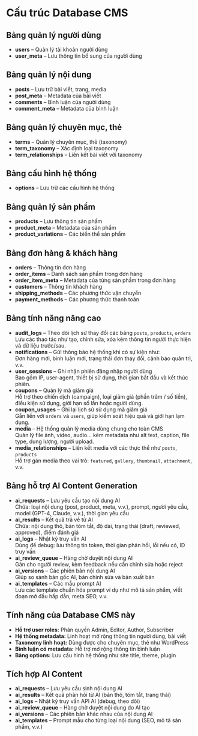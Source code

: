 # Cấu trúc Database CMS

## Bảng quản lý người dùng
- **users** – Quản lý tài khoản người dùng
- **user_meta** – Lưu thông tin bổ sung của người dùng

## Bảng quản lý nội dung
- **posts** – Lưu trữ bài viết, trang, media
- **post_meta** – Metadata của bài viết
- **comments** – Bình luận của người dùng
- **comment_meta** – Metadata của bình luận

## Bảng quản lý chuyên mục, thẻ
- **terms** – Quản lý chuyên mục, thẻ (taxonomy)
- **term_taxonomy** – Xác định loại taxonomy
- **term_relationships** – Liên kết bài viết với taxonomy

## Bảng cấu hình hệ thống
- **options** – Lưu trữ các cấu hình hệ thống

## Bảng quản lý sản phẩm
- **products** – Lưu thông tin sản phẩm
- **product_meta** – Metadata của sản phẩm
- **product_variations** – Các biến thể sản phẩm
## Bảng đơn hàng & khách hàng
- **orders** – Thông tin đơn hàng
- **order_items** – Danh sách sản phẩm trong đơn hàng
- **order_item_meta** – Metadata của từng sản phẩm trong đơn hàng
- **customers** – Thông tin khách hàng
- **shipping_methods** – Các phương thức vận chuyển
- **payment_methods** – Các phương thức thanh toán

## Bảng tính năng nâng cao
- **audit_logs** – Theo dõi lịch sử thay đổi các bảng `posts`, `products`, `orders`  
  Lưu các thao tác như tạo, chỉnh sửa, xóa kèm thông tin người thực hiện và dữ liệu trước/sau.
- **notifications** – Gửi thông báo hệ thống khi có sự kiện như:  
  Đơn hàng mới, bình luận mới, trạng thái đơn thay đổi, cảnh báo quản trị, v.v.
- **user_sessions** – Ghi nhận phiên đăng nhập người dùng  
  Bao gồm IP, user-agent, thiết bị sử dụng, thời gian bắt đầu và kết thúc phiên.
- **coupons** – Quản lý mã giảm giá  
  Hỗ trợ theo chiến dịch (campaign), loại giảm giá (phần trăm / số tiền), điều kiện sử dụng, giới hạn số lần hoặc người dùng.
- **coupon_usages** – Ghi lại lịch sử sử dụng mã giảm giá  
  Gắn liền với `orders` và `users`, giúp kiểm soát hiệu quả và giới hạn lạm dụng.
- **media** – Hệ thống quản lý media dùng chung cho toàn CMS  
  Quản lý file ảnh, video, audio… kèm metadata như alt text, caption, file type, dung lượng, người upload.
- **media_relationships** – Liên kết media với các thực thể như `posts`, `products`  
  Hỗ trợ gán media theo vai trò: `featured`, `gallery`, `thumbnail`, `attachment`, v.v.

## Bảng hỗ trợ AI Content Generation
- **ai_requests** – Lưu yêu cầu tạo nội dung AI  
  Chứa: loại nội dung (post, product, meta, v.v.), prompt, người yêu cầu, model (GPT-4, Claude, v.v.), thời gian yêu cầu
- **ai_results** – Kết quả trả về từ AI  
  Chứa: nội dung thô, bản tóm tắt, độ dài, trạng thái (draft, reviewed, approved), điểm đánh giá
- **ai_logs** – Nhật ký truy vấn AI  
  Dùng để debug: lưu thông tin token, thời gian phản hồi, lỗi nếu có, ID truy vấn
- **ai_review_queue** – Hàng chờ duyệt nội dung AI  
  Gán cho người review, kèm feedback nếu cần chỉnh sửa hoặc reject
- **ai_versions** – Các phiên bản nội dung AI  
  Giúp so sánh bản gốc AI, bản chỉnh sửa và bản xuất bản
- **ai_templates** – Các mẫu prompt AI  
  Lưu các template chuẩn hóa prompt ví dụ như mô tả sản phẩm, viết đoạn mở đầu hấp dẫn, meta SEO, v.v.

## Tính năng của Database CMS này
- **Hỗ trợ user roles:** Phân quyền Admin, Editor, Author, Subscriber
- **Hệ thống metadata:** Linh hoạt mở rộng thông tin người dùng, bài viết
- **Taxonomy linh hoạt:** Dùng được cho chuyên mục, thẻ như WordPress
- **Bình luận có metadata:** Hỗ trợ mở rộng thông tin bình luận
- **Bảng options:** Lưu cấu hình hệ thống như site title, theme, plugin

## Tích hợp AI Content
- **ai_requests** – Lưu yêu cầu sinh nội dung AI
- **ai_results** – Kết quả phản hồi từ AI (bản thô, tóm tắt, trạng thái)
- **ai_logs** – Nhật ký truy vấn API AI (debug, theo dõi)
- **ai_review_queue** – Hàng chờ duyệt nội dung do AI tạo
- **ai_versions** – Các phiên bản khác nhau của nội dung AI
- **ai_templates** – Prompt mẫu cho từng loại nội dung (SEO, mô tả sản phẩm, v.v.)



